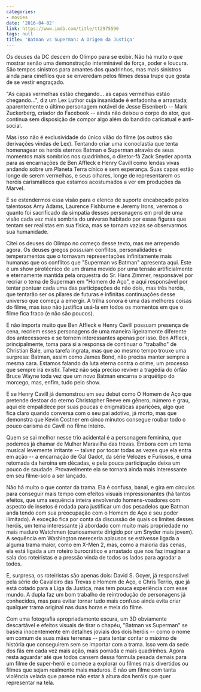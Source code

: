 ```yaml
---
categories:
- movies
date: '2016-04-02'
link: https://www.imdb.com/title/tt2975590
tags: null
title: 'Batman vs Superman: A Origem da Justiça'
---
```


Os deuses da DC descem do Olimpo para se exibir. Não há muito o que mostrar senão uma demonstração interminável de força, poder e loucura. São tempos sinistros para amantes dos quadrinhos, mas mais sinistros ainda para cinéfilos que se enveredam pelos filmes dessa trupe que gosta de se vestir engraçado.

"As capas vermelhas estão chegando... as capas vermelhas estão chegando...", diz um Lex Luthor cuja insanidade é enfadonha e arrastada; aparentemente o último personagem notável de Jesse Eisenberb -- Mark Zuckerberg, criador do Facebook -- ainda não deixou o corpo do ator, que continua sem disposição de compor algo além do bandido caricatual e anti-social.

Mas isso não é exclusividade do único vilão do filme (os outros são derivações vindas de Lex). Tentando criar uma iconoclastia que tenta homenagear os heróis eternos Batman e Superman através de seus momentos mais sombrios nos quadrinhos, o diretor-fã Zack Snyder aponta para as encarnações de Ben Affleck e Henry Cavill como lendas vivas andando sobre um Planeta Terra cínico e sem esperança. Suas capas estão longe de serem vermelhas, e seus olhares, longe de representarem os heróis carismáticos que estamos acostumados a ver em produções da Marvel.

E se estendermos essa visão para o elenco de suporte encabeçado pelos talentosos Amy Adams, Laurence Fishburne e Jeremy Irons, veremos o quanto foi sacrificado da simpatia desses personagens em prol de uma visão cada vez mais sombria do universo habitado por essas figuras que tentam ser realistas em sua física, mas se tornam vazias se observarmos sua humanidade.

Citei os deuses do Olimpo no começo desse texto, mas me arrependo agora. Os deuses gregos possuíam conflitos, personalidades e temperamentos que o tornavam representações infinitamente mais humanas que os conflitos que "Superman vs Batman" apresenta aqui. Este é um show pirotécnico de um drama movido por uma tensão artificialmente e eternamente mantida pela orquestra do Sr. Hans Zimmer, responsável por recriar o tema de Superman em "Homem de Aço", e aqui responsável por tentar pontuar cada uma das participações de não dois, mas três heróis, que tentarão ser os pilares de futuras e infinitas continuações desse universo que começa a emergir. A trilha sonora é uma das melhores coisas do filme, mas isso não justifica usá-la em todos os momentos em que o filme fica fraco (e não são poucos).

E não importa muito que Ben Affleck e Henry Cavill possuam presença de cena, recriem esses personagens de uma maneira ligeiramente diferente dos antecessores e se tornem interessantes apenas por isso. Ben Affleck, principalmente, toma para si a responsa de continuar o "trabalho" de Christian Bale, uma tarefa ingrata, mas que ao mesmo tempo trouxe uma surpresa: Batman, assim como James Bond, não precisa manter sempre a mesma cara. Estamos falando da luta eterna contra o crime, um processo que sempre irá existir. Talvez não seja preciso reviver a tragédia do órfão Bruce Wayne toda vez que um novo Batman encarna o arquétipo do morcego, mas, enfim, tudo pelo show.

E se Henry Cavill já demonstrou em seu debut como O Homem de Aço que pretende destoar do eterno Christopher Reeve em gênero, número e grau, aqui ele empalidece por suas poucas e enigmáticas aparições, algo que fica claro quando conversa com o seu pai adotivo, já morto, mas que demonstra que Kevin Costner em cinco minutos consegue roubar todo o pouco carisma de Cavill no filme inteiro.

Quem se sai melhor nesse trio acidental é a personagem feminina, que podemos já chamar de Mulher Maravilha das trevas. Embora com um tema musical levemente irritante -- talvez por tocar todas as vezes que ela entra em ação -- a encarnação de Gal Gadot, da série Velozes e Furiosos, é uma retomada da heroína em décadas, e pela pouca participação deixa um pouco de saudade. Provavelmente ela se tornará ainda mais interessante em seu filme-solo a ser lançado.

Não há muito o que contar da trama. Ela é confusa, banal, e gira em círculos para conseguir mais tempo com efeitos visuais impressionantes (há tantos efeitos, que uma sequência inteira envolvendo homens-voadores com aspecto de insetos é rodada para justificar um dos pesadelos que Batman anda tendo com sua preocupação com o Homem de Aço e seu poder ilimitado). A exceção fica por conta da discussão de quais os limites desses heróis, um tema interessante já abordado com muito mais propriedade no mais maduro Watchmen (curiosamente dirigido por um Snyder mais jovem). A sequência em Washington mereceria aplausos se estivesse ligada a alguma trama maior, como em X-Men 2, mas, como a maioria das cenas, ela está ligada a um roteiro burocrático e arrastado que nos faz imaginar a sala dos roteiristas e a pressão vinda de todos os lados para agradar a todos.

E, surpresa, os roteiristas são apenas dois: David S. Goyer, já responsável pela série do Cavaleiro das Trevas e Homem de Aço, e Chris Terrio, que já está cotado para a Liga da Justiça, mas tem pouca experiência com esse mundo. A dupla faz um bom trabalho de reintrodução de personagens já conhecidos, mas para evitar tornar tudo mais confuso ainda evita criar qualquer trama original nas duas horas e meia do filme.

Com uma fotografia apropriadamente escura, um 3D obviamente descartável e efeitos visuais de tirar o chapéu, "Batman vs Superman" se baseia inocentemente em detalhes joviais dos dois heróis -- como o nome em comum de suas mães terrenas -- para tentar contar o máximo de história que conseguirem sem se importar com a trama. Isso vem da sede dos fãs em cada vez mais ação, mais porrada e mais quadrinhos. Agora resta aguardar até que todos cansem dessa fórmula pesada demais para um filme de super-herói e comece a explorar ou filmes mais divertidos ou filmes que sejam realmente mais maduros. E não um filme com tanta violência velada que parece não estar à altura dos heróis que quer representar na tela.